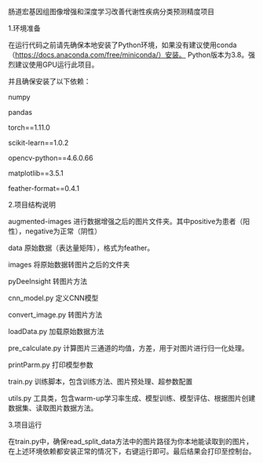 肠道宏基因组图像增强和深度学习改善代谢性疾病分类预测精度项目

1.环境准备

在运行代码之前请先确保本地安装了Python环境，如果没有建议使用conda（https://docs.anaconda.com/free/miniconda/）安装。
Python版本为3.8。强烈建议使用GPU运行此项目。

并且确保安装了以下依赖：

numpy

pandas

torch==1.11.0

scikit-learn==1.0.2

opencv-python==4.6.0.66

matplotlib==3.5.1

feather-format==0.4.1


2.项目结构说明

augmented-images 	进行数据增强之后的图片文件夹。其中positive为患者（阳性），negative为正常（阴性）

data 				原始数据（表达量矩阵），格式为feather。

images 				将原始数据转图片之后的文件夹

pyDeeInsight 		转图片方法

cnn_model.py 		定义CNN模型

convert_image.py 	转图片方法

loadData.py 		加载原始数据方法

pre_calculate.py 	计算图片三通道的均值，方差，用于对图片进行归一化处理。

printParm.py 		打印模型参数

train.py 			训练脚本，包含训练方法、图片预处理、超参数配置

utils.py 			工具类，包含warm-up学习率生成、模型训练、模型评估、根据图片创建数据集、读取图片数据方法。


3.项目运行

在train.py中，确保read_split_data方法中的图片路径为你本地能读取到的图片，在上述环境依赖都安装正常的情况下，右键运行即可。最后结果会打印至控制台。

